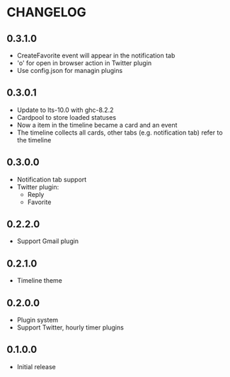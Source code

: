 # CHANGELOG

## 0.3.1.0
- CreateFavorite event will appear in the notification tab
- 'o' for open in browser action in Twitter plugin
- Use config.json for managin plugins

## 0.3.0.1
- Update to lts-10.0 with ghc-8.2.2
- Cardpool to store loaded statuses
- Now a item in the timeline became a card and an event
- The timeline collects all cards, other tabs (e.g. notification tab) refer to the timeline

## 0.3.0.0
- Notification tab support
- Twitter plugin:
  + Reply
  + Favorite

## 0.2.2.0
- Support Gmail plugin

## 0.2.1.0
- Timeline theme

## 0.2.0.0
- Plugin system
- Support Twitter, hourly timer plugins

## 0.1.0.0
- Initial release


